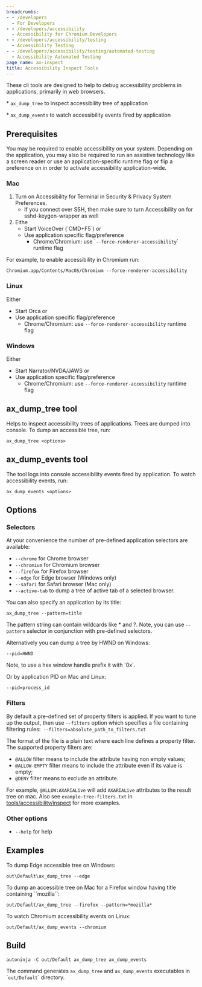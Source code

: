 ```yaml
---
breadcrumbs:
- - /developers
  - For Developers
- - /developers/accessibility
  - Accessibility for Chromium Developers
- - /developers/accessibility/testing
  - Accessibility Testing
- - /developers/accessibility/testing/automated-testing
  - Accessibility Automated Testing
page_name: ax-inspect
title: Accessibility Inspect Tools
---
```


These cli tools are designed to help to debug accessibility problems in
applications, primarily in web browsers.

\* `ax_dump_tree` to inspect accessibility tree of application

\* `ax_dump_events` to watch accessibility events fired by application

## Prerequisites

You may be required to enable accessibility on your system. Depending on the
application, you may also be required to run an assistive technology like a
screen reader or use an application-specific runtime flag or flip a preference
on in order to activate accessibility application-wide.

### Mac

1.  Turn on Accessibility for Terminal in Security & Privacy System
            Preferences.
    *   If you connect over SSH, then make sure to turn Accessibility on
                for sshd-keygen-wrapper as well
2.  Eithe
    *   Start VoiceOver (\`CMD+F5\`) or
    *   Use application specific flag/preference
        *   Chrome/Chromium: use \``--force-renderer-accessibility`\`
                    runtime flag

For example, to enable accessibility in Chromium run:

```none
Chromium.app/Contents/MacOS/Chromium --force-renderer-accessibility
```

### Linux

Either

*   Start Orca or
*   Use application specific flag/preference
    *   Chrome/Chromium: use `--force-renderer-accessibility` runtime
                flag

### Windows

Either

*   Start Narrator/NVDA/JAWS or
*   Use application specific flag/preference
    *   Chrome/Chromium: use `--force-renderer-accessibility` runtime
                flag

## ax_dump_tree tool

Helps to inspect accessibility trees of applications. Trees are dumped into
console. To dump an accessible tree, run:

```none
ax_dump_tree <options>
```

## ax_dump_events tool

The tool logs into console accessibility events fired by application. To watch
accessibility events, run:

```none
ax_dump_events <options>
```

## Options

### Selectors

At your convenience the number of pre-defined application selectors are
available:

*   `--chrome` for Chrome browser
*   `--chromium` for Chromium browser
*   `--firefox` for Firefox browser
*   `--edge` for Edge browser (Windows only)
*   `--safari` for Safari browser (Mac only)
*   `--active-tab` to dump a tree of active tab of a selected browser.

You can also specify an application by its title:

```none
ax_dump_tree --pattern=title
```

The pattern string can contain wildcards like \* and ?. Note, you can use
`--pattern` selector in conjunction with pre-defined selectors.

Alternatively you can dump a tree by HWND on Windows:

`--pid=HWND`

Note, to use a hex window handle prefix it with \`0x\`.

Or by application PID on Mac and Linux:

`--pid=process_id`

### Filters

By default a pre-defined set of property filters is applied. If you want to tune
up the output, then use `--filters` option which specifies a file containing
filtering rules:` --filters=absolute_path_to_filters.txt`

The format of the file is a plain text where each line defines a property
filter. The supported property filters are:

*   `@ALLOW` filter means to include the attribute having non empty
            values;
*   `@ALLOW-EMPTY` filter means to include the attribute even if its
            value is empty;
*   `@DENY` filter means to exclude an attribute.

For example, `@ALLOW:AXARIALive` will add `AXARIALive` attributes to the result
tree on mac. Also see `example-tree-filters.txt` in
[tools/accessibility/inspect](https://source.chromium.org/chromium/chromium/src/+/master:tools/accessibility/inspect/example-tree-filters.txt)
for more examples.

### Other options

*   `--help` for help

## Examples

To dump Edge accessible tree on Windows:

```none
out\Default\ax_dump_tree --edge
```

To dump an accessible tree on Mac for a Firefox window having title containing
\`\`mozilla\`\`:

```none
out/Default/ax_dump_tree --firefox --pattern=*mozilla*
```

To watch Chromium accessibility events on Linux:

```none
out/Default/ax_dump_events --chromium
```

## Build

```none
autoninja -C out/Default ax_dump_tree ax_dump_events
```

The command generates `ax_dump_tree` and `ax_dump_events` executables in
\``out/Default`\` directory.